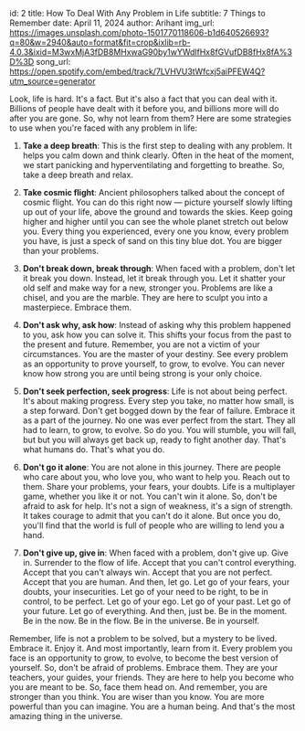 id: 2
title: How To Deal With Any Problem in Life
subtitle: 7 Things to Remember
date: April 11, 2024
author: Arihant
img_url: https://images.unsplash.com/photo-1501770118606-b1d640526693?q=80&w=2940&auto=format&fit=crop&ixlib=rb-4.0.3&ixid=M3wxMjA3fDB8MHxwaG90by1wYWdlfHx8fGVufDB8fHx8fA%3D%3D
song_url: https://open.spotify.com/embed/track/7LVHVU3tWfcxj5aiPFEW4Q?utm_source=generator

Look, life is hard. It's a fact. But it's also a fact that you can deal with it. Billions of people have dealt with it before you, and billions more will do after you are gone. So, why not learn from them? Here are some strategies to use when you're faced with any problem in life:

1. **Take a deep breath**: This is the first step to dealing with any problem. It helps you calm down and think clearly. Often in the heat of the moment, we start panicking and hyperventilating and forgetting to breathe. So, take a deep breath and relax.

2. **Take cosmic flight**: Ancient philosophers talked about the concept of cosmic flight. You can do this right now — picture yourself slowly lifting up out of your life, above the ground and towards the skies. Keep going higher and higher until you can see the whole planet stretch out below you. Every thing you experienced, every one you know, every problem you have, is just a speck of sand on this tiny blue dot. You are bigger than your problems.

3. **Don't break down, break through**: When faced with a problem, don't let it break you down. Instead, let it break through you. Let it shatter your old self and make way for a new, stronger you. Problems are like a chisel, and you are the marble. They are here to sculpt you into a masterpiece. Embrace them.

4. **Don't ask why, ask how**: Instead of asking why this problem happened to you, ask how you can solve it. This shifts your focus from the past to the present and future. Remember, you are not a victim of your circumstances. You are the master of your destiny. See every problem as an opportunity to prove yourself, to grow, to evolve. You can never know how strong you are until being strong is your only choice.

5. **Don't seek perfection, seek progress**: Life is not about being perfect. It's about making progress. Every step you take, no matter how small, is a step forward. Don't get bogged down by the fear of failure. Embrace it as a part of the journey. No one was ever perfect from the start. They all had to learn, to grow, to evolve. So do you. You will stumble, you will fall, but but you will always get back up, ready to fight another day. That's what humans do. That's what you do.

6. **Don't go it alone**: You are not alone in this journey. There are people who care about you, who love you, who want to help you. Reach out to them. Share your problems, your fears, your doubts. Life is a multiplayer game, whether you like it or not. You can't win it alone. So, don't be afraid to ask for help. It's not a sign of weakness, it's a sign of strength. It takes courage to admit that you can't do it alone. But once you do, you'll find that the world is full of people who are willing to lend you a hand.

7. **Don't give up, give in**: When faced with a problem, don't give up. Give in. Surrender to the flow of life. Accept that you can't control everything. Accept that you can't always win. Accept that you are not perfect. Accept that you are human. And then, let go. Let go of your fears, your doubts, your insecurities. Let go of your need to be right, to be in control, to be perfect. Let go of your ego. Let go of your past. Let go of your future. Let go of everything. And then, just be. Be in the moment. Be in the now. Be in the flow. Be in the universe. Be in yourself.

Remember, life is not a problem to be solved, but a mystery to be lived. Embrace it. Enjoy it. And most importantly, learn from it. Every problem you face is an opportunity to grow, to evolve, to become the best version of yourself. So, don't be afraid of problems. Embrace them. They are your teachers, your guides, your friends. They are here to help you become who you are meant to be. So, face them head on. And remember, you are stronger than you think. You are wiser than you know. You are more powerful than you can imagine. You are a human being. And that's the most amazing thing in the universe.